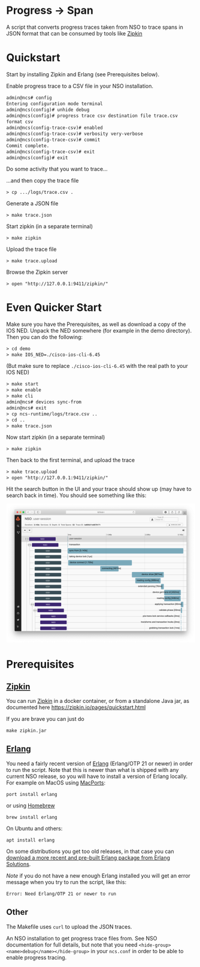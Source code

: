 # Progress -> Span

A script that converts progress traces taken from NSO to trace spans in JSON format that can be consumed by tools like [Zipkin](https://zipkin.io)

# Quickstart

Start by installing Zipkin and Erlang (see Prerequisites below).

Enable progress trace to a CSV file in your NSO installation.

    admin@ncs# config
    Entering configuration mode terminal
    admin@ncs(config)# unhide debug
    admin@ncs(config)# progress trace csv destination file trace.csv format csv
    admin@ncs(config-trace-csv)# enabled
    admin@ncs(config-trace-csv)# verbosity very-verbose
    admin@ncs(config-trace-csv)# commit
    Commit complete.
    admin@ncs(config-trace-csv)# exit
    admin@ncs(config)# exit

Do some activity that you want to trace...

...and then copy the trace file

    > cp .../logs/trace.csv .

Generate a JSON file

    > make trace.json

Start zipkin (in a separate terminal)

    > make zipkin

Upload the trace file

    > make trace.upload

Browse the Zipkin server

    > open "http://127.0.0.1:9411/zipkin/"


# Even Quicker Start

Make sure you have the Prerequisites, as well as download a copy of the IOS NED. Unpack the NED somewhere (for example in the demo directory). Then you can do the following:

    > cd demo
    > make IOS_NED=./cisco-ios-cli-6.45

(But make sure to replace `./cisco-ios-cli-6.45` with the real path to your IOS NED)

    > make start
    > make enable
    > make cli
    admin@ncs# devices sync-from
    admin@ncs# exit
    > cp ncs-runtime/logs/trace.csv ..
    > cd ..
    > make trace.json

Now start zipkin (in a separate terminal)

    > make zipkin

Then back to the first terminal, and upload the trace

    > make trace.upload
    > open "http://127.0.0.1:9411/zipkin/"

Hit the search button in the UI and your trace should show up (may have to search back in time). You should see something like this:

![Screenshot](demo/screenshot.png)


# Prerequisites

## [Zipkin](https://zipkin.io)

You can run [Zipkin](https://zipkin.io) in a docker container, or from a standalone Java jar, as documented here https://zipkin.io/pages/quickstart.html

If you are brave you can just do

    make zipkin.jar


## [Erlang](https://erlang.org/)

You need a fairly recent version of [Erlang](https://erlang.org/) (Erlang/OTP 21 or newer) in order to run the script. Note that this is newer than what is shipped with any current NSO release, so you will have to install a version of Erlang locally. For example on MacOS using [MacPorts](https://www.macports.org):

    port install erlang

or using [Homebrew](https://brew.sh)

    brew install erlang

On Ubuntu and others:

    apt install erlang

On some distributions you get too old releases, in that case you can [download a more recent and pre-built Erlang package from Erlang Solutions](https://www.erlang-solutions.com/resources/download.html).

*Note* if you do not have a new enough Erlang installed you will get an error message when you try to run the script, like this:

    Error: Need Erlang/OTP 21 or newer to run


## Other

The Makefile uses `curl` to upload the JSON traces.

An NSO installation to get progress trace files from. See NSO documentation for full details, but note that you need `<hide-group><name>debug</name></hide-group>` in your `ncs.conf` in order to be able to enable progress tracing.
